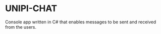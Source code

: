 # UNIPI-CHAT
Console app written in C# that enables messages to be sent and received from the users.
